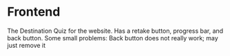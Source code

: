 # Frontend
The Destination Quiz for the website.
Has a retake button, progress bar, and back button.
Some small problems: Back button does not really work; may just remove it